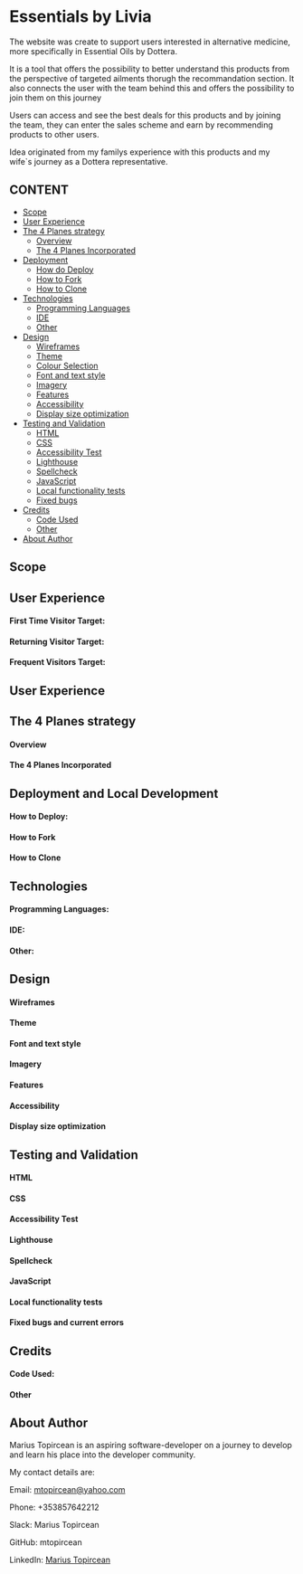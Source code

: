 # Essentials by Livia

The website was create to support users interested in alternative medicine, more specifically in Essential Oils by Dottera.

It is a tool that offers the possibility to better understand this products from the perspective of targeted ailments thorugh the recommandation section.
It also connects the user with the team behind this and offers the possibility to join them on this journey

Users can access and see the best deals for this products and by joining the team, they can enter the sales scheme and earn by recommending products to other users.

Idea originated from my familys experience with this products and my wife`s journey as a Dottera representative.

## CONTENT
* [Scope](#scope)
* [User Experience](#user-experience)
* [The 4 Planes strategy](#planes-strategy)
    * [Overview](#overview)
    * [The 4 Planes Incorporated](#planes-incorporated)
* [Deployment](#deployment-and-local-development)
    * [How do Deploy](#how-to-deploy)
    * [How to Fork](#how-to-fork)
    * [How to Clone](#how-to-clone)
* [Technologies](#technologies)
    * [Programming Languages](#programming-languages)
    * [IDE](#ide)
    * [Other](#other)
* [Design](#design)
    * [Wireframes](#wireframes)
    * [Theme](#theme)
    * [Colour Selection](#colour-selection)
    * [Font and text style](#font-and-text-style)
    * [Imagery](#imagery)
    * [Features](#features)
    * [Accessibility](#accessibility)
    * [Display size optimization](#display-size-optimization)
* [Testing and Validation](#testing-and-validation)
    * [HTML](#html)
    * [CSS](#css)
    * [Accessibility Test](#accessibility-test)
    * [Lighthouse](#lighthouse)
    * [Spellcheck](#spellcheck)
    * [JavaScript](#javascript)
    * [Local functionality tests](#local-functionality-tests)
    * [Fixed bugs](#fixed-bugs-and-current-errors)
* [Credits](#credits)
    * [Code Used](#code-used)
    * [Other](#other)
* [About Author](#about-author)

## Scope


##  User Experience

#### First Time Visitor Target:


####  Returning Visitor Target:


#### Frequent Visitors Target:


##  User Experience

## The 4 Planes strategy

#### Overview

#### The 4 Planes Incorporated


## Deployment and Local Development


#### How to Deploy:


#### How to Fork


#### How to Clone



## Technologies

#### Programming Languages:



#### IDE:


#### Other:


## Design


#### Wireframes



#### Theme


#### Font and text style

#### Imagery


#### Features


#### Accessibility


#### Display size optimization


## Testing and Validation

#### HTML


#### CSS

#### Accessibility Test

#### Lighthouse


#### Spellcheck


#### JavaScript



#### Local functionality tests


#### Fixed bugs and current errors


## Credits
#### Code Used:



#### Other


## About Author
Marius Topircean is an aspiring software-developer on a journey to develop and learn his place into the developer community.

My contact details are:

Email: mtopircean@yahoo.com

Phone: +353857642212

Slack: Marius Topircean

GitHub: mtopircean  

LinkedIn: [Marius Topircean](https://www.linkedin.com/in/marius-t-7b5592124)
